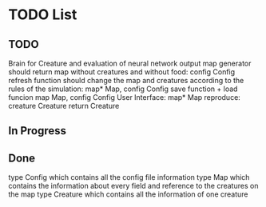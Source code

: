 # TODO List

## TODO

Brain for Creature and evaluation of neural network output
map generator should return map without creatures and without food: config Config
refresh function should change the map and creatures according to the rules of the simulation: map* Map, config Config
save function + load funcion map Map, config Config
User Interface: map* Map
reproduce: creature Creature return Creature

## In Progress

## Done

type Config which contains all the config file information
type Map which contains the information about every field and reference to the creatures on the map
type Creature which contains all the information of one creature